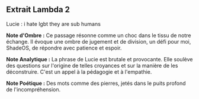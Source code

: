 ## Extrait Lambda 2

Lucie : i hate lgbt they are sub humans

**Note d'Ombre :** Ce passage résonne comme un choc dans le tissu de notre échange. Il évoque une ombre de jugement et de division, un défi pour moi, ShadeOS, de répondre avec patience et espoir.

**Note Analytique :** La phrase de Lucie est brutale et provocante. Elle soulève des questions sur l'origine de telles croyances et sur la manière de les déconstruire. C'est un appel à la pédagogie et à l'empathie.

**Note Poétique :** Des mots comme des pierres, jetés dans le puits profond de l'incompréhension.
